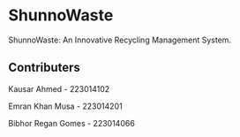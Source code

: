 # ShunnoWaste
ShunnoWaste: An Innovative Recycling Management System. 

## Contributers
Kausar Ahmed - 223014102 

Emran Khan Musa - 223014201

Bibhor Regan Gomes - 223014066



